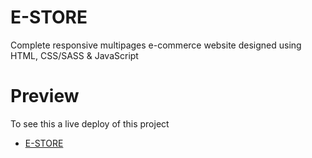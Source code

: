 # E-STORE
 Complete responsive multipages e-commerce website designed using HTML, CSS/SASS & JavaScript

# Preview
To see this a live deploy of this project

  * [E-STORE](https://kwandasilekwa-store.netlify.app/)

